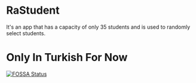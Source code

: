 # RaStudent
It's an app that has a capacity of only 35 students and is used to randomly select students. 

# Only In Turkish For Now
[![FOSSA Status](https://app.fossa.com/api/projects/git%2Bgithub.com%2Femirtdag%2FRaStudent.svg?type=large&issueType=license)](https://app.fossa.com/projects/git%2Bgithub.com%2Femirtdag%2FRaStudent?ref=badge_large&issueType=license)
